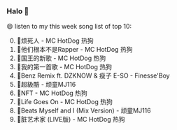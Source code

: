 

### Halo 👋

😄 listen to my this week song list of top 10:

0. 🌈烦死人 - MC HotDog 热狗
1. 🌈他们根本不是Rapper - MC HotDog 热狗
2. 🌈国王的新歌 - MC HotDog 热狗
3. 🌈我的第一首歌 - MC HotDog 热狗
4. 🌈Benz Remix ft. DZKNOW & 瘦子 E-SO - Finesse'Boy
5. 🌈超級酷 - 顽童MJ116
6. 🌈NFT - MC HotDog 热狗
7. 🌈Life Goes On - MC HotDog 热狗
8. 🌈Beats Myself and I (Mix Version) - 顽童MJ116
9. 🌈脏艺术家 (LIVE版) - MC HotDog 热狗

